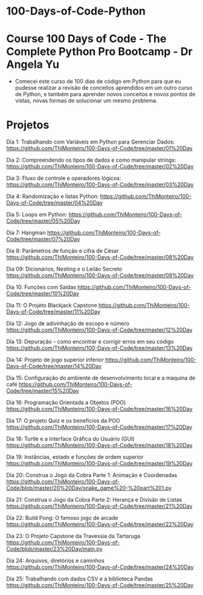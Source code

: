 # 100-Days-of-Code-Python
# Course 100 Days of Code - The Complete Python Pro Bootcamp - Dr Angela Yu

* Comecei este curso de 100 dias de código em Python para que eu pudesse realizar a revisão de conceitos aprendidos em um outro curso de Python, e também para aprender novos conceitos e novos pontos de vistas, novas formas de solucionar um mesmo problema.

# Projetos

Dia 1: Trabalhando com Variáveis em Python para Gerenciar Dados:
https://github.com/ThiMonteiro/100-Days-of-Code/tree/master/01%20Day

Dia 2: Compreendendo os tipos de dados e como manipular strings:
https://github.com/ThiMonteiro/100-Days-of-Code/tree/master/02%20Day

Dia 3: Fluxo de controle e operadores lógicos:
https://github.com/ThiMonteiro/100-Days-of-Code/tree/master/03%20Day

Dia 4: Randomização e listas Python:
https://github.com/ThiMonteiro/100-Days-of-Code/tree/master/04%20Day

Dia 5: Loops em Python:
https://github.com/ThiMonteiro/100-Days-of-Code/tree/master/05%20Day

Dia 7: Hangman
https://github.com/ThiMonteiro/100-Days-of-Code/tree/master/07%20Day

Dia 8: Parâmetros de função e cifra de César
https://github.com/ThiMonteiro/100-Days-of-Code/tree/master/08%20Day

Dia 09: Dicionários, Nesting e o Leilão Secreto
https://github.com/ThiMonteiro/100-Days-of-Code/tree/master/09%20Day

Dia 10: Funções com Saídas
https://github.com/ThiMonteiro/100-Days-of-Code/tree/master/10%20Day

Dia 11: O Projeto Blackjack Capstone
https://github.com/ThiMonteiro/100-Days-of-Code/tree/master/11%20Day

Dia 12: Jogo de adivinhação de escopo e número
https://github.com/ThiMonteiro/100-Days-of-Code/tree/master/12%20Day

Dia 13: Depuração - como encontrar e corrigir erros em seu código
https://github.com/ThiMonteiro/100-Days-of-Code/tree/master/13%20Day

Dia 14: Projeto de jogo superior inferior
https://github.com/ThiMonteiro/100-Days-of-Code/tree/master/14%20Day

Dia 15: Configuração do ambiente de desenvolvimento local e a máquina de café
https://github.com/ThiMonteiro/100-Days-of-Code/tree/master/15%20Day

Dia 16: Programação Orientada a Objetos (POO)
https://github.com/ThiMonteiro/100-Days-of-Code/tree/master/16%20Day

Dia 17: O projeto Quiz e os benefícios da POO
https://github.com/ThiMonteiro/100-Days-of-Code/tree/master/17%20Day

Dia 18: Turtle e a Interface Gráfica do Usuário (GUI)
https://github.com/ThiMonteiro/100-Days-of-Code/tree/master/18%20Day

Dia 19: Instâncias, estado e funções de ordem superior
https://github.com/ThiMonteiro/100-Days-of-Code/tree/master/19%20Day

Dia 20: Construa o Jogo da Cobra Parte 1: Animação e Coordenadas
https://github.com/ThiMonteiro/100-Days-of-Code/blob/master/20%20Day/snake_game%20-%20part%201.py

Dia 21: Construa o Jogo da Cobra Parte 2: Herança e Divisão de Listas
https://github.com/ThiMonteiro/100-Days-of-Code/tree/master/21%20Day

Dia 22: Build Pong: O famoso jogo de arcade
https://github.com/ThiMonteiro/100-Days-of-Code/tree/master/22%20Day

Dia 23: O Projeto Capstone da Travessia da Tartaruga
https://github.com/ThiMonteiro/100-Days-of-Code/blob/master/23%20Day/main.py

Dia 24: Arquivos, diretórios e caminhos
https://github.com/ThiMonteiro/100-Days-of-Code/tree/master/24%20Day

Dia 25: Trabalhando com dados CSV e a biblioteca Pandas
https://github.com/ThiMonteiro/100-Days-of-Code/tree/master/25%20Day
